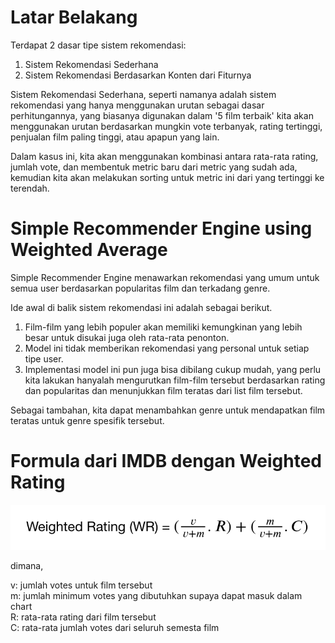 # Latar Belakang

Terdapat 2 dasar tipe sistem rekomendasi:

1. Sistem Rekomendasi Sederhana
2. Sistem Rekomendasi Berdasarkan Konten dari Fiturnya
 
Sistem Rekomendasi Sederhana, seperti namanya adalah sistem rekomendasi yang hanya menggunakan urutan sebagai dasar perhitungannya, yang biasanya digunakan dalam '5 film terbaik' kita akan menggunakan urutan berdasarkan mungkin vote terbanyak, rating tertinggi, penjualan film paling tinggi, atau apapun yang lain.

Dalam kasus ini, kita akan menggunakan kombinasi antara rata-rata rating, jumlah vote, dan membentuk metric baru dari metric yang sudah ada, kemudian kita akan melakukan sorting untuk metric ini dari yang tertinggi ke terendah.

# Simple Recommender Engine using Weighted Average

Simple Recommender Engine menawarkan rekomendasi yang umum untuk semua user berdasarkan popularitas film dan terkadang genre.

Ide awal di balik sistem rekomendasi ini adalah sebagai berikut.

1. Film-film yang lebih populer akan memiliki kemungkinan yang lebih besar untuk disukai juga oleh rata-rata penonton.
2. Model ini tidak memberikan rekomendasi yang personal untuk setiap tipe user. 
3. Implementasi model ini pun juga bisa dibilang cukup mudah, yang perlu kita lakukan hanyalah mengurutkan film-film tersebut berdasarkan rating dan popularitas dan menunjukkan film teratas dari list film tersebut.

Sebagai tambahan, kita dapat menambahkan genre untuk mendapatkan film teratas untuk genre spesifik tersebut.

# Formula dari IMDB dengan Weighted Rating

![](data/gbr1.png)

dimana,   

v: jumlah votes untuk film tersebut   
m: jumlah minimum votes yang dibutuhkan supaya dapat masuk dalam chart   
R: rata-rata rating dari film tersebut   
C: rata-rata jumlah votes dari seluruh semesta film
